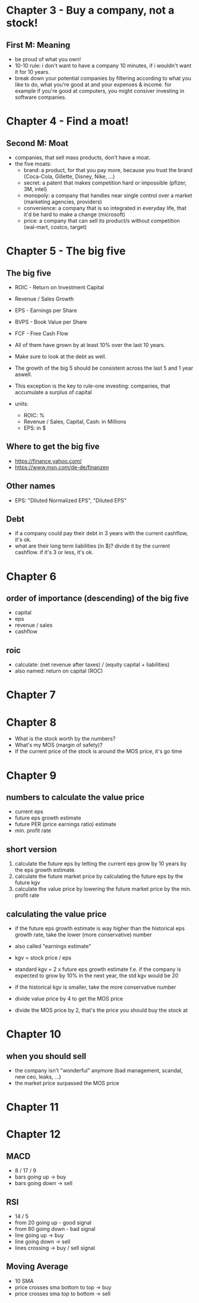 # Chapter 3 - Buy a company, not a stock!
## First M: Meaning
- be proud of what you own!
- 10-10 rule: i don't want to have a company 10 minutes, if i wouldn't want it for 10 years.
- break down your potential companies by filtering according to what you like to do, what you're good at and your expenses & income.
  for example if you're good at computers, you might consiver investing in software companies.

# Chapter 4 - Find a moat!
## Second M: Moat
- companies, that sell mass products, don't have a moat.
- the five moats:
  - brand: a product, for that you pay more, because you trust the brand (Coca-Cola, Gillette, Disney, Nike, ...)
  - secret: a patent that makes competition hard or impossible (pfizer, 3M, intel)
  - monopoly: a company that handles near single control over a market (marketing agencies, providers)
  - convenience: a company that is so integrated in everyday life, that it'd be hard to make a change (microsoft)
  - price: a company that can sell its product/s without competition (wal-mart, costco, target)

# Chapter 5 - The big five
## The big five
- ROIC - Return on Investment Capital
- Revenue / Sales Growth
- EPS - Earnings per Share
- BVPS - Book Value per Share
- FCF - Free Cash Flow

- All of them have grown by at least 10% over the last 10 years.

- Make sure to look at the debt as well.
- The growth of the big 5 should be consistent across the last 5 and 1 year aswell.

- This exception is the key to rule-one investing: companies, that accumulate a surplus of capital

- units:
  - ROIC: %
  - Revenue / Sales, Capital, Cash: in Millions
  - EPS: in $

## Where to get the big five
- https://finance.yahoo.com/
- https://www.msn.com/de-de/finanzen

## Other names
- EPS: "Diluted Normalized EPS", "Diluted EPS"

## Debt
- if a company could pay their debt in 3 years with the current cashflow, it's ok.
- what are their long term liabilities (in $)? divide it by the current cashflow. if it's 3 or less, it's ok.

# Chapter 6

## order of importance (descending) of the big five
- capital
- eps
- revenue / sales
- cashflow

## roic
- calculate: (net revenue after taxes) / (equity capital + liabilities)
- also named: return on capital (ROC)

# Chapter 7

# Chapter 8
- What is the stock worth by the numbers?
- What's my MOS (margin of safety)?
- If the current price of the stock is around the MOS price, it's go time

# Chapter 9

## numbers to calculate the value price
- current eps
- future eps growth estimate
- future PER (price earnings ratio) estimate
- min. profit rate

## short version
1. calculate the future eps by letting the current eps grow by 10 years by the eps growth estimate.
2. calculate the future market price by calculating the future eps by the future kgv
3. calculate the value price by lowering the future market price by the min. profit rate

## calculating the value price
- if the future eps growth estimate is way higher than the historical eps growth rate, take the lower (more conservative) number
- also called "earnings estimate"

- kgv = stock price / eps
- standard kgv = 2 x future eps growth estimate
  f.e. if the company is expected to grow by 10% in the next year, the std kgv would be 20
- if the historical kgv is smaller, take the more conservative number

- divide value price by 4 to get the MOS price
- divide the MOS price by 2, that's the price you should buy the stock at

# Chapter 10

## when you should sell
- the company isn't "wonderful" anymore (bad management, scandal, new ceo, leaks, ...)
- the market price surpassed the MOS price

# Chapter 11

# Chapter 12

## MACD
- 8 / 17 / 9
- bars going up -> buy
- bars going down -> sell

## RSI
- 14 / 5
- from 20 going up - good signal
- from 80 going down - bad signal
- line going up -> buy
- line going down -> sell
- lines crossing -> buy / sell signal

## Moving Average
- 10 SMA
- price crosses sma bottom to top -> buy
- price crosses sma top to bottom -> sell

